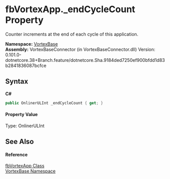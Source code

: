 # fbVortexApp._endCycleCount Property 
 

Counter increments at the end of each cycle of this application.

**Namespace:**&nbsp;<a href="N_VortexBase.md">VortexBase</a><br />**Assembly:**&nbsp;VortexBaseConnector (in VortexBaseConnector.dll) Version: 0.101.0-dotnetcore.38+Branch.feature/dotnetcore.Sha.9184ded7250ef900bfdd1d83b2841836087bcfce

## Syntax

**C#**<br />
``` C#
public OnlinerULInt _endCycleCount { get; }
```


#### Property Value
Type: OnlinerULInt

## See Also


#### Reference
<a href="T_VortexBase_fbVortexApp.md">fbVortexApp Class</a><br /><a href="N_VortexBase.md">VortexBase Namespace</a><br />